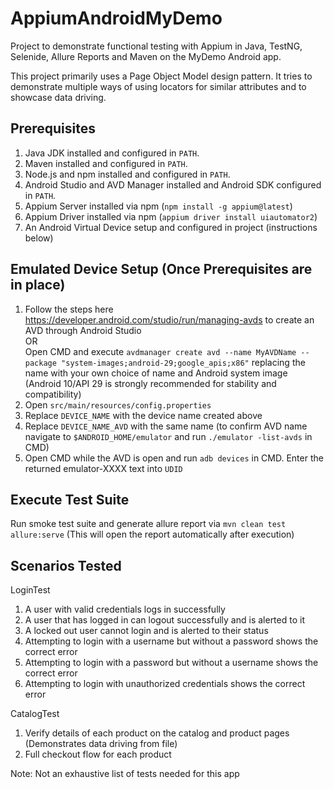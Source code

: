 # AppiumAndroidMyDemo
Project to demonstrate functional testing with Appium in Java, TestNG, Selenide, Allure Reports and Maven on the MyDemo Android app.

This project primarily uses a Page Object Model design pattern. It tries to demonstrate multiple ways of using locators for similar attributes
and to showcase data driving.

## Prerequisites

1. Java JDK installed and configured in `PATH`.
2. Maven installed and configured in `PATH`.
3. Node.js and npm installed and configured in `PATH`.
4. Android Studio and AVD Manager installed and Android SDK configured in `PATH`.
5. Appium Server installed via npm (`npm install -g appium@latest`)
6. Appium Driver installed via npm (`appium driver install uiautomator2`)
7. An Android Virtual Device setup and configured in project (instructions below)

## Emulated Device Setup (Once Prerequisites are in place)
1. Follow the steps here https://developer.android.com/studio/run/managing-avds to create an AVD through Android Studio  
OR  
Open CMD and execute `avdmanager create avd --name MyAVDName --package "system-images;android-29;google_apis;x86"` replacing the name with
your own choice of name and Android system image (Android 10/API 29 is strongly recommended for stability and compatibility)
2. Open `src/main/resources/config.properties`
3. Replace `DEVICE_NAME` with the device name created above
4. Replace `DEVICE_NAME_AVD` with the same name (to confirm AVD name navigate to `$ANDROID_HOME/emulator` and run `./emulator -list-avds`
    in CMD)
5. Open CMD while the AVD is open and run `adb devices` in CMD. Enter the returned emulator-XXXX text into `UDID`


## Execute Test Suite
Run smoke test suite and generate allure report via `mvn clean test allure:serve` (This will open the report automatically after execution)

## Scenarios Tested
LoginTest
1. A user with valid credentials logs in successfully
2. A user that has logged in can logout successfully and is alerted to it
3. A locked out user cannot login and is alerted to their status
4. Attempting to login with a username but without a password shows the correct error
5. Attempting to login with a password but without a username shows the correct error
6. Attempting to login with unauthorized credentials shows the correct error

CatalogTest
1. Verify details of each product on the catalog and product pages (Demonstrates data driving from file)
2. Full checkout flow for each product

Note: Not an exhaustive list of tests needed for this app
